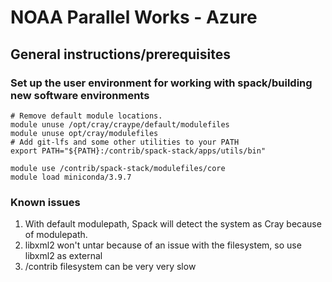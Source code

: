 # NOAA Parallel Works - Azure
## General instructions/prerequisites

### Set up the user environment for working with spack/building new software environments
```
# Remove default module locations.
module unuse /opt/cray/craype/default/modulefiles
module unuse opt/cray/modulefiles
# Add git-lfs and some other utilities to your PATH
export PATH="${PATH}:/contrib/spack-stack/apps/utils/bin"

module use /contrib/spack-stack/modulefiles/core
module load miniconda/3.9.7
```

### Known issues
1. With default modulepath, Spack will detect the system as Cray because of modulepath.
2. libxml2 won't untar because of an issue with the filesystem, so use libxml2 as external
3. /contrib filesystem can be very very slow
